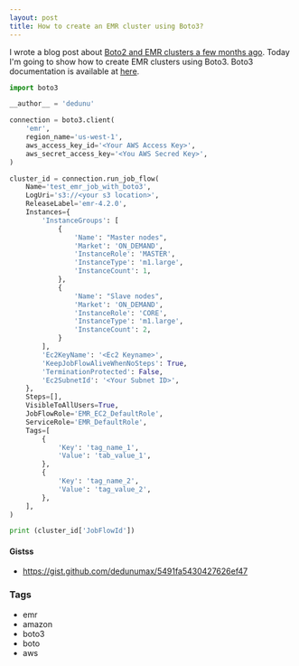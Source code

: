 ```yaml
---
layout: post
title: How to create an EMR cluster using Boto3?
---
```


I wrote a blog post about [Boto2 and EMR clusters a few months ago](2016-01-05-how-to-specify-releaselabel-for-emr.md). Today I'm going to show how to create EMR clusters using Boto3. Boto3 documentation is available at [here](https://boto3.amazonaws.com/v1/documentation/api/latest/index.html).

```python
import boto3

__author__ = 'dedunu'

connection = boto3.client(
    'emr',
    region_name='us-west-1',
    aws_access_key_id='<Your AWS Access Key>',
    aws_secret_access_key='<You AWS Secred Key>',
)

cluster_id = connection.run_job_flow(
    Name='test_emr_job_with_boto3',
    LogUri='s3://<your s3 location>',
    ReleaseLabel='emr-4.2.0',
    Instances={
        'InstanceGroups': [
            {
                'Name': "Master nodes",
                'Market': 'ON_DEMAND',
                'InstanceRole': 'MASTER',
                'InstanceType': 'm1.large',
                'InstanceCount': 1,
            },
            {
                'Name': "Slave nodes",
                'Market': 'ON_DEMAND',
                'InstanceRole': 'CORE',
                'InstanceType': 'm1.large',
                'InstanceCount': 2,
            }
        ],
        'Ec2KeyName': '<Ec2 Keyname>',
        'KeepJobFlowAliveWhenNoSteps': True,
        'TerminationProtected': False,
        'Ec2SubnetId': '<Your Subnet ID>',
    },
    Steps=[],
    VisibleToAllUsers=True,
    JobFlowRole='EMR_EC2_DefaultRole',
    ServiceRole='EMR_DefaultRole',
    Tags=[
        {
            'Key': 'tag_name_1',
            'Value': 'tab_value_1',
        },
        {
            'Key': 'tag_name_2',
            'Value': 'tag_value_2',
        },
    ],
)

print (cluster_id['JobFlowId'])
```

#### Gistss

- <https://gist.github.com/dedunumax/5491fa5430427626ef47>

### Tags

- emr
- amazon
- boto3
- boto
- aws
